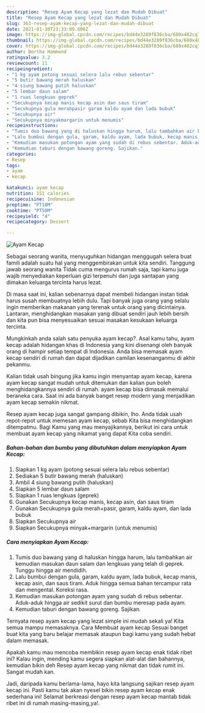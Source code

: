 ```yaml
---
description: "Resep Ayam Kecap yang lezat dan Mudah Dibuat"
title: "Resep Ayam Kecap yang lezat dan Mudah Dibuat"
slug: 363-resep-ayam-kecap-yang-lezat-dan-mudah-dibuat
date: 2021-01-30T23:33:09.606Z
image: https://img-global.cpcdn.com/recipes/bd44e3289f836cba/680x482cq70/ayam-kecap-foto-resep-utama.jpg
thumbnail: https://img-global.cpcdn.com/recipes/bd44e3289f836cba/680x482cq70/ayam-kecap-foto-resep-utama.jpg
cover: https://img-global.cpcdn.com/recipes/bd44e3289f836cba/680x482cq70/ayam-kecap-foto-resep-utama.jpg
author: Bertha Hammond
ratingvalue: 3.2
reviewcount: 11
recipeingredient:
- "1 kg ayam potong sesuai selera lalu rebus sebentar"
- "5 butir bawang merah haluskan"
- "4 siung bawang putih haluskan"
- "5 lembar daun salam"
- "1 ruas lengkuas geprek"
- "Secukupnya kecap manis kecap asin dan saus tiram"
- "Secukupnya gula merahpasir garam kaldu ayam dan lada bubuk"
- "Secukupnya air"
- "Secukupnya minyakmargarin untuk menumis"
recipeinstructions:
- "Tumis duo bawang yang di haluskan hingga harum, lalu tambahkan air kemudian masukan daun salam dan lengkuas yang telah di geprek. Tunggu hingga air mendidih."
- "Lalu bumbui dengan gula, garam, kaldu ayam, lada bubuk, kecap manis, kecap asin, dan saus tiram. Aduk hingga semua bahan tercampur rata dan mengental. Koreksi rasa."
- "Kemudian masukan potongan ayam yang sudah di rebus sebentar. Aduk-aduk hingga air sedikit surut dan bumbu meresap pada ayam."
- "Kemudian taburi dengan bawang goreng. Sajikan."
categories:
- Resep
tags:
- ayam
- kecap

katakunci: ayam kecap 
nutrition: 151 calories
recipecuisine: Indonesian
preptime: "PT10M"
cooktime: "PT50M"
recipeyield: "4"
recipecategory: Dessert

---
```



![Ayam Kecap](https://img-global.cpcdn.com/recipes/bd44e3289f836cba/680x482cq70/ayam-kecap-foto-resep-utama.jpg)

Sebagai seorang wanita, menyuguhkan hidangan menggugah selera buat famili adalah suatu hal yang menggembirakan untuk kita sendiri. Tanggung jawab seorang  wanita Tidak cuma mengurus rumah saja, tapi kamu juga wajib menyediakan keperluan gizi terpenuhi dan juga santapan yang dimakan keluarga tercinta harus lezat.

Di masa  saat ini, kalian sebenarnya dapat membeli hidangan instan tidak harus susah membuatnya lebih dulu. Tapi banyak juga orang yang selalu ingin memberikan makanan yang terenak untuk orang yang dicintainya. Lantaran, menghidangkan masakan yang dibuat sendiri jauh lebih bersih dan kita pun bisa menyesuaikan sesuai masakan kesukaan keluarga tercinta. 



Mungkinkah anda salah satu penyuka ayam kecap?. Asal kamu tahu, ayam kecap adalah hidangan khas di Indonesia yang kini disenangi oleh banyak orang di hampir setiap tempat di Indonesia. Anda bisa memasak ayam kecap sendiri di rumah dan dapat dijadikan camilan kesenanganmu di akhir pekanmu.

Kalian tidak usah bingung jika kamu ingin menyantap ayam kecap, karena ayam kecap sangat mudah untuk ditemukan dan kalian pun boleh menghidangkannya sendiri di rumah. ayam kecap bisa dimasak memalui beraneka cara. Saat ini ada banyak banget resep modern yang menjadikan ayam kecap semakin nikmat.

Resep ayam kecap juga sangat gampang dibikin, lho. Anda tidak usah repot-repot untuk memesan ayam kecap, sebab Kita bisa menghidangkan ditempatmu. Bagi Kamu yang mau menyajikannya, berikut ini cara untuk membuat ayam kecap yang nikamat yang dapat Kita coba sendiri.

<!--inarticleads1-->

##### Bahan-bahan dan bumbu yang dibutuhkan dalam menyiapkan Ayam Kecap:

1. Siapkan 1 kg ayam (potong sesuai selera lalu rebus sebentar)
1. Sediakan 5 butir bawang merah (haluskan)
1. Ambil 4 siung bawang putih (haluskan)
1. Siapkan 5 lembar daun salam
1. Siapkan 1 ruas lengkuas (geprek)
1. Gunakan Secukupnya kecap manis, kecap asin, dan saus tiram
1. Gunakan Secukupnya gula merah+pasir, garam, kaldu ayam, dan lada bubuk
1. Siapkan Secukupnya air
1. Siapkan Secukupnya minyak+margarin (untuk menumis)




<!--inarticleads2-->

##### Cara menyiapkan Ayam Kecap:

1. Tumis duo bawang yang di haluskan hingga harum, lalu tambahkan air kemudian masukan daun salam dan lengkuas yang telah di geprek. Tunggu hingga air mendidih.
1. Lalu bumbui dengan gula, garam, kaldu ayam, lada bubuk, kecap manis, kecap asin, dan saus tiram. Aduk hingga semua bahan tercampur rata dan mengental. Koreksi rasa.
1. Kemudian masukan potongan ayam yang sudah di rebus sebentar. Aduk-aduk hingga air sedikit surut dan bumbu meresap pada ayam.
1. Kemudian taburi dengan bawang goreng. Sajikan.




Ternyata resep ayam kecap yang lezat simple ini mudah sekali ya! Kita semua mampu memasaknya. Cara Membuat ayam kecap Sesuai banget buat kita yang baru belajar memasak ataupun bagi kamu yang sudah hebat dalam memasak.

Apakah kamu mau mencoba membikin resep ayam kecap enak tidak ribet ini? Kalau ingin, mending kamu segera siapkan alat-alat dan bahannya, kemudian bikin deh Resep ayam kecap yang nikmat dan tidak rumit ini. Sangat mudah kan. 

Jadi, daripada kamu berlama-lama, hayo kita langsung sajikan resep ayam kecap ini. Pasti kamu tak akan nyesel bikin resep ayam kecap enak sederhana ini! Selamat berkreasi dengan resep ayam kecap mantab tidak ribet ini di rumah masing-masing,ya!.

